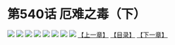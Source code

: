 # 第540话 厄难之毒（下）
![](https://mhpic.xiaomingtaiji.net/comic/D/斗破苍穹拆分版/540话/1.jpg-zymk.middle.webp)
![](https://mhpic.xiaomingtaiji.net/comic/D/斗破苍穹拆分版/540话/2.jpg-zymk.middle.webp)
![](https://mhpic.xiaomingtaiji.net/comic/D/斗破苍穹拆分版/540话/3.jpg-zymk.middle.webp)
![](https://mhpic.xiaomingtaiji.net/comic/D/斗破苍穹拆分版/540话/4.jpg-zymk.middle.webp)
![](https://mhpic.xiaomingtaiji.net/comic/D/斗破苍穹拆分版/540话/5.jpg-zymk.middle.webp)
![](https://mhpic.xiaomingtaiji.net/comic/D/斗破苍穹拆分版/540话/6.jpg-zymk.middle.webp)
![](https://mhpic.xiaomingtaiji.net/comic/D/斗破苍穹拆分版/540话/7.jpg-zymk.middle.webp)
![](https://mhpic.xiaomingtaiji.net/comic/D/斗破苍穹拆分版/540话/8.jpg-zymk.middle.webp)
[【上一章】](./539.md)
[【目录】](./README.md)
[【下一章】](./541.md)
